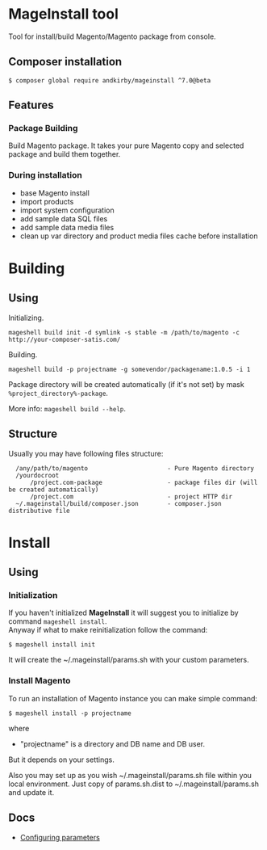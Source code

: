 # MageInstall tool

Tool for install/build Magento/Magento package from console.

## Composer installation

```shell
$ composer global require andkirby/mageinstall ^7.0@beta
```

## Features
### Package Building
Build Magento package. It takes your pure Magento copy and selected package and build them together.

### During installation

- base Magento install
- import products
- import system configuration
- add sample data SQL files
- add sample data media files
- clean up var directory and product media files cache before installation

# Building
## Using
Initializing.

`mageshell build init -d symlink -s stable -m /path/to/magento -c http://your-composer-satis.com/`

Building.

`mageshell build -p projectname -g somevendor/packagename:1.0.5 -i 1`

Package directory will be created automatically (if it's not set) by mask `%project_directory%-package`.

More info: `mageshell build --help`.

## Structure
Usually you may have following files structure:
```
  /any/path/to/magento                      - Pure Magento directory
  /yourdocroot
      /project.com-package                  - package files dir (will be created automatically)
      /project.com                          - project HTTP dir
  ~/.mageinstall/build/composer.json        - composer.json distributive file
```
# Install
## Using
### Initialization
If you haven't initialized **MageInstall** it will suggest you to initialize by command `mageshell install`.<br>
Anyway if what to make reinitialization follow the command:
```shell
$ mageshell install init
```
It will create the ~/.mageinstall/params.sh with your custom parameters.

### Install Magento
To run an installation of Magento instance you can make simple command:
```shell
$ mageshell install -p projectname
```
where

* "projectname" is a directory and DB name and DB user.

But it depends on your settings.

Also you may set up as you wish ~/.mageinstall/params.sh file within you local environment.
Just copy of params.sh.dist to ~/.mageinstall/params.sh and update it.

## Docs

- [Configuring parameters](doc/configuring.md)
